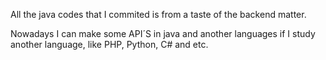 All the java codes that I commited is from a taste of the backend matter.

Nowadays I can make some API´S in java and another languages if I study another language, like PHP, Python, C# and etc.
